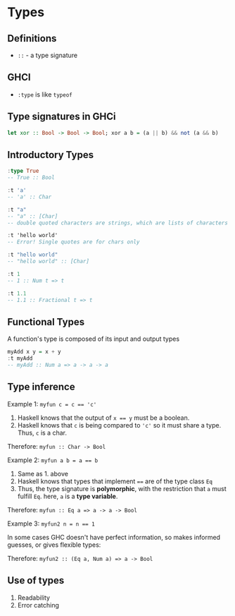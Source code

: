 # Types

## Definitions

* `::` - a type signature

## GHCI

* `:type` is like `typeof`

## Type signatures in GHCi

```haskell
let xor :: Bool -> Bool -> Bool; xor a b = (a || b) && not (a && b)
```

## Introductory Types

```haskell
:type True
-- True :: Bool

:t 'a'
-- 'a' :: Char

:t "a"
-- "a" :: [Char]
-- double quoted characters are strings, which are lists of characters

:t 'hello world'
-- Error! Single quotes are for chars only

:t "hello world"
-- "hello world" :: [Char]

:t 1
-- 1 :: Num t => t

:t 1.1
-- 1.1 :: Fractional t => t
```

## Functional Types

A function's type is composed of its input and output types

```haskell
myAdd x y = x + y
:t myAdd
-- myAdd :: Num a => a -> a -> a
```

## Type inference

Example 1: `myfun c = c == 'c'`

1. Haskell knows that the output of `x == y` must be a boolean.
2. Haskell knows that `c` is being compared to `'c'` so it must share a type. Thus, `c` is a char.

Therefore: `myfun :: Char -> Bool`

Example 2: `myfun a b = a == b`

1. Same as 1. above
2. Haskell knows that types that implement `==` are of the type class `Eq`
3. Thus, the type signature is **polymorphic**, with the restriction that `a` must fulfill `Eq`. here, `a` is a **type variable**.

Therefore: `myfun :: Eq a => a -> a -> Bool`

Example 3: `myfun2 n = n == 1`

In some cases GHC doesn't have perfect information, so makes informed guesses, or gives flexible types:

Therefore:  `myfun2 :: (Eq a, Num a) => a -> Bool`

## Use of types

1. Readability
2. Error catching
